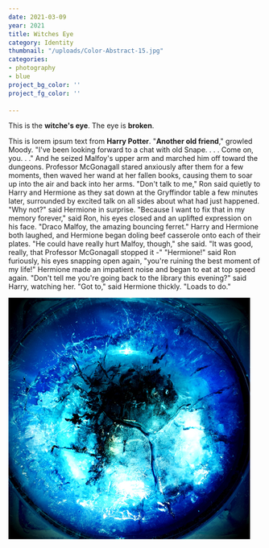 ```yaml
---
date: 2021-03-09
year: 2021
title: Witches Eye
category: Identity
thumbnail: "/uploads/Color-Abstract-15.jpg"
categories:
- photography
- blue
project_bg_color: ''
project_fg_color: ''

---
```


This is the **witche's eye**. The eye is **broken**.

This is lorem ipsum text from **Harry Potter**.
"**Another old friend**," growled Moody. "I've been looking forward to a chat with old Snape. . . . Come on, you. . ." 
And he seized Malfoy's upper arm and marched him off toward the dungeons. 
Professor McGonagall stared anxiously after them for a few moments, then waved her wand at her fallen books, causing them to soar up into the air and back into her arms. 
"Don't talk to me," Ron said quietly to Harry and Hermione as they sat down at the Gryffindor table a few minutes later, surrounded by excited talk on all sides about what had just happened. 
"Why not?" said Hermione in surprise. 
"Because I want to fix that in my memory forever," said Ron, his eyes closed and an uplifted expression on his face. "Draco Malfoy, the amazing bouncing ferret." 
Harry and Hermione both laughed, and Hermione began doling beef casserole onto each of their plates. 
"He could have really hurt Malfoy, though," she said. "It was good, really, that Professor McGonagall stopped it -" 
"Hermione!" said Ron furiously, his eyes snapping open again, "you're ruining the best moment of my life!" 
Hermione made an impatient noise and began to eat at top speed again. 
"Don't tell me you're going back to the library this evening?" said Harry, watching her. 
"Got to," said Hermione thickly. "Loads to do." 





![](/uploads/Color-Abstract-15.jpg)